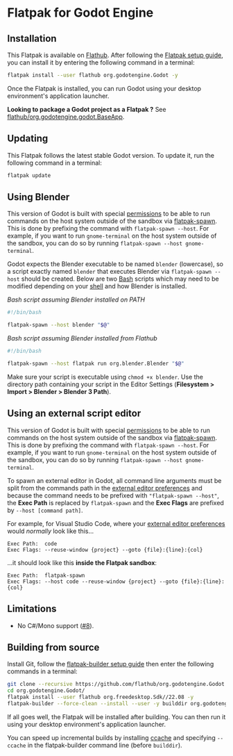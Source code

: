 # Flatpak for Godot Engine

## Installation

This Flatpak is available on
[Flathub](https://flathub.org/apps/details/org.godotengine.Godot).
After following the [Flatpak setup guide](https://flatpak.org/setup/),
you can install it by entering the following command in a terminal:

```bash
flatpak install --user flathub org.godotengine.Godot -y
```

Once the Flatpak is installed, you can run Godot using your desktop environment's
application launcher.

**Looking to package a Godot project as a Flatpak ?**
See [flathub/org.godotengine.godot.BaseApp](https://github.com/flathub/org.godotengine.godot.BaseApp).

## Updating

This Flatpak follows the latest stable Godot version.
To update it, run the following command in a terminal:

```bash
flatpak update
```

## Using Blender

This version of Godot is built with special [permissions](https://github.com/flathub/org.godotengine.Godot/blob/394f81c3310b82f5069ea917bb21f49888f818c6/org.godotengine.Godot.yaml#L46) to be able to run commands on the host system outside of the sandbox via [flatpak-spawn](https://docs.flatpak.org/en/latest/flatpak-command-reference.html#flatpak-spawn). This is done by prefixing the command with `flatpak-spawn --host`. For example, if you want to run `gnome-terminal` on the host system outside of the sandbox, you can do so by running `flatpak-spawn --host gnome-terminal`.

Godot expects the Blender executable to be named `blender` (lowercase), so a script exactly named `blender` that executes Blender via `flatpak-spawn --host` should be created.  Below are two [Bash](https://www.gnu.org/software/bash/) scripts which may need to be modified depending on your [shell](https://en.wikipedia.org/wiki/Shell_(computing)) and how Blender is installed.  

*Bash script assuming Blender installed on PATH*
```bash
#!/bin/bash

flatpak-spawn --host blender "$@"
```

*Bash script assuming Blender installed from Flathub*
```bash
#!/bin/bash

flatpak-spawn --host flatpak run org.blender.Blender "$@"
```

Make sure your script is executable using `chmod +x blender`. Use the directory path containing your script in the Editor Settings (**Filesystem > Import > Blender > Blender 3 Path**).

## Using an external script editor

This version of Godot is built with special [permissions](https://github.com/flathub/org.godotengine.Godot/blob/394f81c3310b82f5069ea917bb21f49888f818c6/org.godotengine.Godot.yaml#L46) to be able to run commands on the host system outside of the sandbox via [flatpak-spawn](https://docs.flatpak.org/en/latest/flatpak-command-reference.html#flatpak-spawn). This is done by prefixing the command with `flatpak-spawn --host`. For example, if you want to run `gnome-terminal` on the host system outside of the sandbox, you can do so by running `flatpak-spawn --host gnome-terminal`.

To spawn an external editor in Godot, all command line arguments must be split from the commands path in the [external editor preferences](https://docs.godotengine.org/en/latest/getting_started/editor/external_editor.html) and because the command needs to be prefixed with `"flatpak-spawn --host"`, the **Exec Path** is replaced by `flatpak-spawn` and the **Exec Flags** are prefixed by `--host [command path]`.

For example, for Visual Studio Code, where your [external editor preferences](https://docs.godotengine.org/en/3.2/getting_started/editor/external_editor.html) would *normally* look like this...

```text
Exec Path:  code
Exec Flags: --reuse-window {project} --goto {file}:{line}:{col}
```

...it should look like this **inside the Flatpak sandbox**:

```text
Exec Path:  flatpak-spawn
Exec Flags: --host code --reuse-window {project} --goto {file}:{line}:{col}
```

## Limitations

- No C#/Mono support
  ([#8](https://github.com/flathub/org.godotengine.Godot/issues/8)).

## Building from source

Install Git, follow the
[flatpak-builder setup guide](https://docs.flatpak.org/en/latest/first-build.html)
then enter the following commands in a terminal:

```bash
git clone --recursive https://github.com/flathub/org.godotengine.Godot.git
cd org.godotengine.Godot/
flatpak install --user flathub org.freedesktop.Sdk//22.08 -y
flatpak-builder --force-clean --install --user -y builddir org.godotengine.Godot.yaml
```

If all goes well, the Flatpak will be installed after building. You can then
run it using your desktop environment's application launcher.

You can speed up incremental builds by installing [ccache](https://ccache.dev/)
and specifying `--ccache` in the flatpak-builder command line (before `builddir`).
